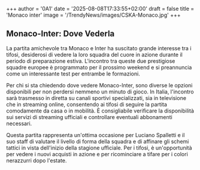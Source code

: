 +++
author = '0A1'
date = '2025-08-08T17:33:55+02:00'
draft = false
title = 'Monaco inter'
image = '/TrendyNews/images/CSKA-Monaco.jpg'
+++

## Monaco-Inter: Dove Vederla

La partita amichevole tra Monaco e Inter ha suscitato grande interesse tra i tifosi, desiderosi di vedere la loro squadra del cuore in azione durante il periodo di preparazione estiva. L'incontro tra queste due prestigiose squadre europee è programmato per il prossimo weekend e si preannuncia come un interessante test per entrambe le formazioni.

Per chi si sta chiedendo dove vedere Monaco-Inter, sono diverse le opzioni disponibili per non perdersi nemmeno un minuto di gioco. In Italia, l'incontro sarà trasmesso in diretta su canali sportivi specializzati, sia in televisione che in streaming online, consentendo ai tifosi di seguire la partita comodamente da casa o in mobilità. È consigliabile verificare la disponibilità sui servizi di streaming ufficiali e controllare eventuali abbonamenti necessari.

Questa partita rappresenta un'ottima occasione per Luciano Spalletti e il suo staff di valutare il livello di forma della squadra e di affinare gli schemi tattici in vista dell'inizio della stagione ufficiale. Per i tifosi, è un'opportunità per vedere i nuovi acquisti in azione e per ricominciare a tifare per i colori nerazzurri dopo l'estate.